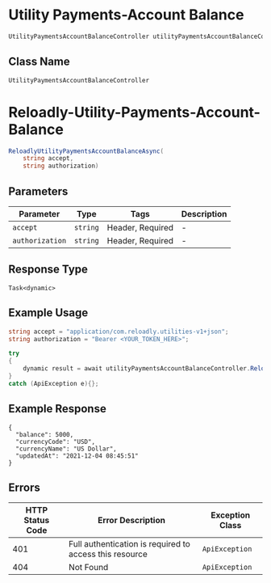# Utility Payments-Account Balance

```csharp
UtilityPaymentsAccountBalanceController utilityPaymentsAccountBalanceController = client.UtilityPaymentsAccountBalanceController;
```

## Class Name

`UtilityPaymentsAccountBalanceController`


# Reloadly-Utility-Payments-Account-Balance

```csharp
ReloadlyUtilityPaymentsAccountBalanceAsync(
    string accept,
    string authorization)
```

## Parameters

| Parameter | Type | Tags | Description |
|  --- | --- | --- | --- |
| `accept` | `string` | Header, Required | - |
| `authorization` | `string` | Header, Required | - |

## Response Type

`Task<dynamic>`

## Example Usage

```csharp
string accept = "application/com.reloadly.utilities-v1+json";
string authorization = "Bearer <YOUR_TOKEN_HERE>";

try
{
    dynamic result = await utilityPaymentsAccountBalanceController.ReloadlyUtilityPaymentsAccountBalanceAsync(accept, authorization);
}
catch (ApiException e){};
```

## Example Response

```
{
  "balance": 5000,
  "currencyCode": "USD",
  "currencyName": "US Dollar",
  "updatedAt": "2021-12-04 08:45:51"
}
```

## Errors

| HTTP Status Code | Error Description | Exception Class |
|  --- | --- | --- |
| 401 | Full authentication is required to access this resource | `ApiException` |
| 404 | Not Found | `ApiException` |

